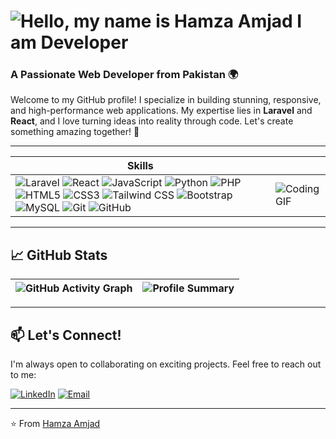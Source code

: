 # ![Hello, my name is Hamza Amjad  I am Developer](https://github.com/user-attachments/assets/afc3befa-6e73-4a36-a68c-6d1f662b6b55)

### A Passionate Web Developer from Pakistan 🌍

Welcome to my GitHub profile! I specialize in building stunning, responsive, and high-performance web applications. My expertise lies in **Laravel** and **React**, and I love turning ideas into reality through code. Let's create something amazing together! 🚀

---

| **Skills**                                                                 |                                                                         |
|----------------------------------------------------------------------------|-------------------------------------------------------------------------|
| ![Laravel](https://img.shields.io/badge/Laravel-FF2D20?style=for-the-badge&logo=laravel&logoColor=white) ![React](https://img.shields.io/badge/React-20232A?style=for-the-badge&logo=react&logoColor=61DAFB) ![JavaScript](https://img.shields.io/badge/JavaScript-F7DF1E?style=for-the-badge&logo=javascript&logoColor=black) ![Python](https://img.shields.io/badge/Python-3776AB?style=for-the-badge&logo=python&logoColor=white) ![PHP](https://img.shields.io/badge/PHP-777BB4?style=for-the-badge&logo=php&logoColor=white) ![HTML5](https://img.shields.io/badge/HTML5-E34F26?style=for-the-badge&logo=html5&logoColor=white) ![CSS3](https://img.shields.io/badge/CSS3-1572B6?style=for-the-badge&logo=css3&logoColor=white) ![Tailwind CSS](https://img.shields.io/badge/Tailwind_CSS-38B2AC?style=for-the-badge&logo=tailwind-css&logoColor=white) ![Bootstrap](https://img.shields.io/badge/Bootstrap-563D7C?style=for-the-badge&logo=bootstrap&logoColor=white) ![MySQL](https://img.shields.io/badge/MySQL-005C84?style=for-the-badge&logo=mysql&logoColor=white) ![Git](https://img.shields.io/badge/Git-F05032?style=for-the-badge&logo=git&logoColor=white) ![GitHub](https://img.shields.io/badge/GitHub-100000?style=for-the-badge&logo=github&logoColor=white) | ![Coding GIF](https://media.giphy.com/media/qgQUggAC3Pfv687qPC/giphy.gif) |
---

## 📈 GitHub Stats

| ![GitHub Activity Graph](https://github-readme-activity-graph.vercel.app/graph?username=hamza-Amjad5163&theme=react-dark)  |  ![Profile Summary](https://github-profile-summary-cards.vercel.app/api/cards/profile-details?username=hamza-Amjad5163&theme=radical) |
|---------------------------------------------------------------------------------------------------------------------------------|-----------------------------------------------------------------------------------------------------------------------------|

---
## 📫 Let's Connect!

I'm always open to collaborating on exciting projects. Feel free to reach out to me:

[![LinkedIn](https://img.shields.io/badge/LinkedIn-0077B5?style=for-the-badge&logo=linkedin&logoColor=white)](https://www.linkedin.com/in/hamza-amjad-0a3aaa228/) [![Email](https://img.shields.io/badge/Email-D14836?style=for-the-badge&logo=gmail&logoColor=white)](mailto:hamzakhan5163@gmail.com)

---
⭐️ From [Hamza Amjad](https://github.com/hamza-Amjad5163)
